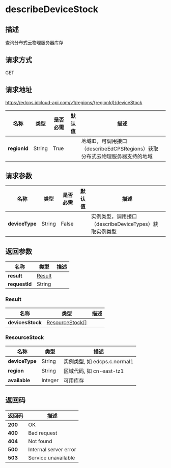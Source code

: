 # describeDeviceStock


## 描述
查询分布式云物理服务器库存

## 请求方式
GET

## 请求地址
https://edcps.jdcloud-api.com/v1/regions/{regionId}/deviceStock

|名称|类型|是否必需|默认值|描述|
|---|---|---|---|---|
|**regionId**|String|True| |地域ID，可调用接口（describeEdCPSRegions）获取分布式云物理服务器支持的地域|

## 请求参数
|名称|类型|是否必需|默认值|描述|
|---|---|---|---|---|
|**deviceType**|String|False| |实例类型，调用接口（describeDeviceTypes）获取实例类型|


## 返回参数
|名称|类型|描述|
|---|---|---|
|**result**|[Result](describedevicestock#result)| |
|**requestId**|String| |

### <div id="result">Result</div>
|名称|类型|描述|
|---|---|---|
|**devicesStock**|[ResourceStock[]](describedevicestock#resourcestock)| |
### <div id="resourcestock">ResourceStock</div>
|名称|类型|描述|
|---|---|---|
|**deviceType**|String|实例类型, 如 edcps.c.normal1|
|**region**|String|区域代码, 如 cn-east-tz1|
|**available**|Integer|可用库存|

## 返回码
|返回码|描述|
|---|---|
|**200**|OK|
|**400**|Bad request|
|**404**|Not found|
|**500**|Internal server error|
|**503**|Service unavailable|
